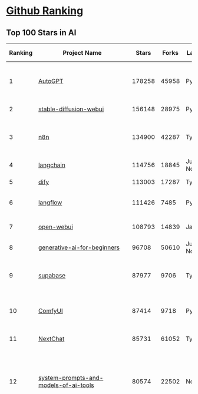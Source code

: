 [Github Ranking](../README.md)
==========

## Top 100 Stars in AI

| Ranking | Project Name | Stars | Forks | Language | Open Issues | Description | Last Commit |
| ------- | ------------ | ----- | ----- | -------- | ----------- | ----------- | ----------- |
| 1 | [AutoGPT](https://github.com/Significant-Gravitas/AutoGPT) | 178258 | 45958 | Python | 158 | AutoGPT is the vision of accessible AI for everyone, to use and to build on. Our mission is to provide the tools, so that you can focus on what matters. | 2025-09-04T01:38:49Z |
| 2 | [stable-diffusion-webui](https://github.com/AUTOMATIC1111/stable-diffusion-webui) | 156148 | 28975 | Python | 2368 | Stable Diffusion web UI | 2025-05-03T06:17:03Z |
| 3 | [n8n](https://github.com/n8n-io/n8n) | 134900 | 42287 | TypeScript | 653 | Fair-code workflow automation platform with native AI capabilities. Combine visual building with custom code, self-host or cloud, 400+ integrations. | 2025-09-03T23:38:47Z |
| 4 | [langchain](https://github.com/langchain-ai/langchain) | 114756 | 18845 | Jupyter Notebook | 232 | 🦜🔗 Build context-aware reasoning applications 🦜🔗 | 2025-09-03T19:32:06Z |
| 5 | [dify](https://github.com/langgenius/dify) | 113003 | 17287 | TypeScript | 606 | Production-ready platform for agentic workflow development. | 2025-09-04T03:15:36Z |
| 6 | [langflow](https://github.com/langflow-ai/langflow) | 111426 | 7485 | Python | 437 | Langflow is a powerful tool for building and deploying AI-powered agents and workflows. | 2025-09-04T00:27:08Z |
| 7 | [open-webui](https://github.com/open-webui/open-webui) | 108793 | 14839 | JavaScript | 220 | User-friendly AI Interface (Supports Ollama, OpenAI API, ...) | 2025-09-03T22:56:22Z |
| 8 | [generative-ai-for-beginners](https://github.com/microsoft/generative-ai-for-beginners) | 96708 | 50610 | Jupyter Notebook | 12 | 21 Lessons, Get Started Building with Generative AI  | 2025-09-01T07:26:25Z |
| 9 | [supabase](https://github.com/supabase/supabase) | 87977 | 9706 | TypeScript | 241 | The Postgres development platform. Supabase gives you a dedicated Postgres database to build your web, mobile, and AI applications. | 2025-09-04T03:09:43Z |
| 10 | [ComfyUI](https://github.com/comfyanonymous/ComfyUI) | 87414 | 9718 | Python | 2612 | The most powerful and modular diffusion model GUI, api and backend with a graph/nodes interface. | 2025-09-04T02:20:17Z |
| 11 | [NextChat](https://github.com/ChatGPTNextWeb/NextChat) | 85731 | 61052 | TypeScript | 663 | ✨ Light and Fast AI Assistant. Support: Web \| iOS \| MacOS \| Android \|  Linux \| Windows | 2025-08-30T15:04:45Z |
| 12 | [system-prompts-and-models-of-ai-tools](https://github.com/x1xhlol/system-prompts-and-models-of-ai-tools) | 80574 | 22502 | None | 49 | FULL v0, Cursor, Manus, Augment Code, Same.dev, Lovable, Devin, Replit Agent, Windsurf Agent, VSCode Agent, Dia Browser, Xcode, Trae AI, Cluely & Orchids.app (And other Open Sourced) System Prompts, Tools & AI Models. | 2025-09-03T14:27:14Z |
| 13 | [funNLP](https://github.com/fighting41love/funNLP) | 75826 | 14986 | Python | 34 | 中英文敏感词、语言检测、中外手机/电话归属地/运营商查询、名字推断性别、手机号抽取、身份证抽取、邮箱抽取、中日文人名库、中文缩写库、拆字词典、词汇情感值、停用词、反动词表、暴恐词表、繁简体转换、英文模拟中文发音、汪峰歌词生成器、职业名称词库、同义词库、反义词库、否定词库、汽车品牌词库、汽车零件词库、连续英文切割、各种中文词向量、公司名字大全、古诗词库、IT词库、财经词库、成语词库、地名词库、历史名人词库、诗词词库、医学词库、饮食词库、法律词库、汽车词库、动物词库、中文聊天语料、中文谣言数据、百度中文问答数据集、句子相似度匹配算法集合、bert资源、文本生成&摘要相关工具、cocoNLP信息抽取工具、国内电话号码正则匹配、清华大学XLORE:中英文跨语言百科知识图谱、清华大学人工智能技术系列报告、自然语言生成、NLU太难了系列、自动对联数据及机器人、用户名黑名单列表、罪名法务名词及分类模型、微信公众号语料、cs224n深度学习自然语言处理课程、中文手写汉字识别、中文自然语言处理 语料/数据集、变量命名神器、分词语料库+代码、任务型对话英文数据集、ASR 语音数据集 + 基于深度学习的中文语音识别系统、笑声检测器、Microsoft多语言数字/单位/如日期时间识别包、中华新华字典数据库及api(包括常用歇后语、成语、词语和汉字)、文档图谱自动生成、SpaCy 中文模型、Common Voice语音识别数据集新版、神经网络关系抽取、基于bert的命名实体识别、关键词(Keyphrase)抽取包pke、基于医疗领域知识图谱的问答系统、基于依存句法与语义角色标注的事件三元组抽取、依存句法分析4万句高质量标注数据、cnocr：用来做中文OCR的Python3包、中文人物关系知识图谱项目、中文nlp竞赛项目及代码汇总、中文字符数据、speech-aligner: 从“人声语音”及其“语言文本”产生音素级别时间对齐标注的工具、AmpliGraph: 知识图谱表示学习(Python)库：知识图谱概念链接预测、Scattertext 文本可视化(python)、语言/知识表示工具：BERT & ERNIE、中文对比英文自然语言处理NLP的区别综述、Synonyms中文近义词工具包、HarvestText领域自适应文本挖掘工具（新词发现-情感分析-实体链接等）、word2word：(Python)方便易用的多语言词-词对集：62种语言/3,564个多语言对、语音识别语料生成工具：从具有音频/字幕的在线视频创建自动语音识别(ASR)语料库、构建医疗实体识别的模型（包含词典和语料标注）、单文档非监督的关键词抽取、Kashgari中使用gpt-2语言模型、开源的金融投资数据提取工具、文本自动摘要库TextTeaser: 仅支持英文、人民日报语料处理工具集、一些关于自然语言的基本模型、基于14W歌曲知识库的问答尝试--功能包括歌词接龙and已知歌词找歌曲以及歌曲歌手歌词三角关系的问答、基于Siamese bilstm模型的相似句子判定模型并提供训练数据集和测试数据集、用Transformer编解码模型实现的根据Hacker News文章标题自动生成评论、用BERT进行序列标记和文本分类的模板代码、LitBank：NLP数据集——支持自然语言处理和计算人文学科任务的100部带标记英文小说语料、百度开源的基准信息抽取系统、虚假新闻数据集、Facebook: LAMA语言模型分析，提供Transformer-XL/BERT/ELMo/GPT预训练语言模型的统一访问接口、CommonsenseQA：面向常识的英文QA挑战、中文知识图谱资料、数据及工具、各大公司内部里大牛分享的技术文档 PDF 或者 PPT、自然语言生成SQL语句（英文）、中文NLP数据增强（EDA）工具、英文NLP数据增强工具 、基于医药知识图谱的智能问答系统、京东商品知识图谱、基于mongodb存储的军事领域知识图谱问答项目、基于远监督的中文关系抽取、语音情感分析、中文ULMFiT-情感分析-文本分类-语料及模型、一个拍照做题程序、世界各国大规模人名库、一个利用有趣中文语料库 qingyun 训练出来的中文聊天机器人、中文聊天机器人seqGAN、省市区镇行政区划数据带拼音标注、教育行业新闻语料库包含自动文摘功能、开放了对话机器人-知识图谱-语义理解-自然语言处理工具及数据、中文知识图谱：基于百度百科中文页面-抽取三元组信息-构建中文知识图谱、masr: 中文语音识别-提供预训练模型-高识别率、Python音频数据增广库、中文全词覆盖BERT及两份阅读理解数据、ConvLab：开源多域端到端对话系统平台、中文自然语言处理数据集、基于最新版本rasa搭建的对话系统、基于TensorFlow和BERT的管道式实体及关系抽取、一个小型的证券知识图谱/知识库、复盘所有NLP比赛的TOP方案、OpenCLaP：多领域开源中文预训练语言模型仓库、UER：基于不同语料+编码器+目标任务的中文预训练模型仓库、中文自然语言处理向量合集、基于金融-司法领域(兼有闲聊性质)的聊天机器人、g2pC：基于上下文的汉语读音自动标记模块、Zincbase 知识图谱构建工具包、诗歌质量评价/细粒度情感诗歌语料库、快速转化「中文数字」和「阿拉伯数字」、百度知道问答语料库、基于知识图谱的问答系统、jieba_fast 加速版的jieba、正则表达式教程、中文阅读理解数据集、基于BERT等最新语言模型的抽取式摘要提取、Python利用深度学习进行文本摘要的综合指南、知识图谱深度学习相关资料整理、维基大规模平行文本语料、StanfordNLP 0.2.0：纯Python版自然语言处理包、NeuralNLP-NeuralClassifier：腾讯开源深度学习文本分类工具、端到端的封闭域对话系统、中文命名实体识别：NeuroNER vs. BertNER、新闻事件线索抽取、2019年百度的三元组抽取比赛：“科学空间队”源码、基于依存句法的开放域文本知识三元组抽取和知识库构建、中文的GPT2训练代码、ML-NLP - 机器学习(Machine Learning)NLP面试中常考到的知识点和代码实现、nlp4han:中文自然语言处理工具集(断句/分词/词性标注/组块/句法分析/语义分析/NER/N元语法/HMM/代词消解/情感分析/拼写检查、XLM：Facebook的跨语言预训练语言模型、用基于BERT的微调和特征提取方法来进行知识图谱百度百科人物词条属性抽取、中文自然语言处理相关的开放任务-数据集-当前最佳结果、CoupletAI - 基于CNN+Bi-LSTM+Attention 的自动对对联系统、抽象知识图谱、MiningZhiDaoQACorpus - 580万百度知道问答数据挖掘项目、brat rapid annotation tool: 序列标注工具、大规模中文知识图谱数据：1.4亿实体、数据增强在机器翻译及其他nlp任务中的应用及效果、allennlp阅读理解:支持多种数据和模型、PDF表格数据提取工具 、 Graphbrain：AI开源软件库和科研工具，目的是促进自动意义提取和文本理解以及知识的探索和推断、简历自动筛选系统、基于命名实体识别的简历自动摘要、中文语言理解测评基准，包括代表性的数据集&基准模型&语料库&排行榜、树洞 OCR 文字识别 、从包含表格的扫描图片中识别表格和文字、语声迁移、Python口语自然语言处理工具集(英文)、 similarity：相似度计算工具包，java编写、海量中文预训练ALBERT模型 、Transformers 2.0 、基于大规模音频数据集Audioset的音频增强 、Poplar：网页版自然语言标注工具、图片文字去除，可用于漫画翻译 、186种语言的数字叫法库、Amazon发布基于知识的人-人开放领域对话数据集 、中文文本纠错模块代码、繁简体转换 、 Python实现的多种文本可读性评价指标、类似于人名/地名/组织机构名的命名体识别数据集 、东南大学《知识图谱》研究生课程(资料)、. 英文拼写检查库 、 wwsearch是企业微信后台自研的全文检索引擎、CHAMELEON：深度学习新闻推荐系统元架构 、 8篇论文梳理BERT相关模型进展与反思、DocSearch：免费文档搜索引擎、 LIDA：轻量交互式对话标注工具 、aili - the fastest in-memory index in the East 东半球最快并发索引 、知识图谱车音工作项目、自然语言生成资源大全 、中日韩分词库mecab的Python接口库、中文文本摘要/关键词提取、汉字字符特征提取器 (featurizer)，提取汉字的特征（发音特征、字形特征）用做深度学习的特征、中文生成任务基准测评 、中文缩写数据集、中文任务基准测评 - 代表性的数据集-基准(预训练)模型-语料库-baseline-工具包-排行榜、PySS3：面向可解释AI的SS3文本分类器机器可视化工具 、中文NLP数据集列表、COPE - 格律诗编辑程序、doccano：基于网页的开源协同多语言文本标注工具 、PreNLP：自然语言预处理库、简单的简历解析器，用来从简历中提取关键信息、用于中文闲聊的GPT2模型：GPT2-chitchat、基于检索聊天机器人多轮响应选择相关资源列表(Leaderboards、Datasets、Papers)、(Colab)抽象文本摘要实现集锦(教程 、词语拼音数据、高效模糊搜索工具、NLP数据增广资源集、微软对话机器人框架 、 GitHub Typo Corpus：大规模GitHub多语言拼写错误/语法错误数据集、TextCluster：短文本聚类预处理模块 Short text cluster、面向语音识别的中文文本规范化、BLINK：最先进的实体链接库、BertPunc：基于BERT的最先进标点修复模型、Tokenizer：快速、可定制的文本词条化库、中文语言理解测评基准，包括代表性的数据集、基准(预训练)模型、语料库、排行榜、spaCy 医学文本挖掘与信息提取 、 NLP任务示例项目代码集、 python拼写检查库、chatbot-list - 行业内关于智能客服、聊天机器人的应用和架构、算法分享和介绍、语音质量评价指标(MOSNet, BSSEval, STOI, PESQ, SRMR)、 用138GB语料训练的法文RoBERTa预训练语言模型 、BERT-NER-Pytorch：三种不同模式的BERT中文NER实验、无道词典 - 有道词典的命令行版本，支持英汉互查和在线查询、2019年NLP亮点回顾、 Chinese medical dialogue data 中文医疗对话数据集 、最好的汉字数字(中文数字)-阿拉伯数字转换工具、 基于百科知识库的中文词语多词义/义项获取与特定句子词语语义消歧、awesome-nlp-sentiment-analysis - 情感分析、情绪原因识别、评价对象和评价词抽取、LineFlow：面向所有深度学习框架的NLP数据高效加载器、中文医学NLP公开资源整理 、MedQuAD：(英文)医学问答数据集、将自然语言数字串解析转换为整数和浮点数、Transfer Learning in Natural Language Processing (NLP) 、面向语音识别的中文/英文发音辞典、Tokenizers：注重性能与多功能性的最先进分词器、CLUENER 细粒度命名实体识别 Fine Grained Named Entity Recognition、 基于BERT的中文命名实体识别、中文谣言数据库、NLP数据集/基准任务大列表、nlp相关的一些论文及代码, 包括主题模型、词向量(Word Embedding)、命名实体识别(NER)、文本分类(Text Classificatin)、文本生成(Text Generation)、文本相似性(Text Similarity)计算等，涉及到各种与nlp相关的算法，基于keras和tensorflow 、Python文本挖掘/NLP实战示例、 Blackstone：面向非结构化法律文本的spaCy pipeline和NLP模型通过同义词替换实现文本“变脸” 、中文 预训练 ELECTREA 模型: 基于对抗学习 pretrain Chinese Model 、albert-chinese-ner - 用预训练语言模型ALBERT做中文NER 、基于GPT2的特定主题文本生成/文本增广、开源预训练语言模型合集、多语言句向量包、编码、标记和实现：一种可控高效的文本生成方法、 英文脏话大列表 、attnvis：GPT2、BERT等transformer语言模型注意力交互可视化、CoVoST：Facebook发布的多语种语音-文本翻译语料库，包括11种语言(法语、德语、荷兰语、俄语、西班牙语、意大利语、土耳其语、波斯语、瑞典语、蒙古语和中文)的语音、文字转录及英文译文、Jiagu自然语言处理工具 - 以BiLSTM等模型为基础，提供知识图谱关系抽取 中文分词 词性标注 命名实体识别 情感分析 新词发现 关键词 文本摘要 文本聚类等功能、用unet实现对文档表格的自动检测，表格重建、NLP事件提取文献资源列表 、 金融领域自然语言处理研究资源大列表、CLUEDatasetSearch - 中英文NLP数据集：搜索所有中文NLP数据集，附常用英文NLP数据集 、medical_NER - 中文医学知识图谱命名实体识别 、(哈佛)讲因果推理的免费书、知识图谱相关学习资料/数据集/工具资源大列表、Forte：灵活强大的自然语言处理pipeline工具集 、Python字符串相似性算法库、PyLaia：面向手写文档分析的深度学习工具包、TextFooler：针对文本分类/推理的对抗文本生成模块、Haystack：灵活、强大的可扩展问答(QA)框架、中文关键短语抽取工具 | 2024-05-10T07:38:24Z |
| 14 | [netdata](https://github.com/netdata/netdata) | 75727 | 6137 | C | 170 | The fastest path to AI-powered full stack observability, even for lean teams. | 2025-09-04T00:37:03Z |
| 15 | [gemini-cli](https://github.com/google-gemini/gemini-cli) | 73486 | 7671 | TypeScript | 1443 | An open-source AI agent that brings the power of Gemini directly into your terminal. | 2025-09-04T03:16:29Z |
| 16 | [Deep-Live-Cam](https://github.com/hacksider/Deep-Live-Cam) | 72919 | 10541 | Python | 69 | real time face swap and one-click video deepfake with only a single image | 2025-08-29T06:44:46Z |
| 17 | [browser-use](https://github.com/browser-use/browser-use) | 69167 | 8045 | Python | 436 | 🌐 Make websites accessible for AI agents. Automate tasks online with ease. | 2025-09-04T01:15:28Z |
| 18 | [LLMs-from-scratch](https://github.com/rasbt/LLMs-from-scratch) | 68823 | 9732 | Jupyter Notebook | 3 | Implement a ChatGPT-like LLM in PyTorch from scratch, step by step | 2025-09-03T17:41:32Z |
| 19 | [awesome-mcp-servers](https://github.com/punkpeye/awesome-mcp-servers) | 68539 | 5587 | None | 31 | A collection of MCP servers. | 2025-09-01T20:31:00Z |
| 20 | [awesome-llm-apps](https://github.com/Shubhamsaboo/awesome-llm-apps) | 65912 | 8147 | Python | 2 | Collection of awesome LLM apps with AI Agents and RAG using OpenAI, Anthropic, Gemini and opensource models. | 2025-09-03T02:57:35Z |
| 21 | [AppFlowy](https://github.com/AppFlowy-IO/AppFlowy) | 65237 | 4534 | Dart | 982 | Bring projects, wikis, and teams together with AI. AppFlowy is the AI collaborative workspace where you achieve more without losing control of your data. The leading open source Notion alternative. | 2025-08-28T11:33:21Z |
| 22 | [lobe-chat](https://github.com/lobehub/lobe-chat) | 65152 | 13497 | TypeScript | 915 | 🤯 Lobe Chat - an open-source, modern design AI chat framework. Supports multiple AI providers (OpenAI / Claude 4 / Gemini / DeepSeek / Ollama / Qwen), Knowledge Base (file upload / RAG ), one click install MCP Marketplace and Artifacts / Thinking. One-click FREE deployment of your private AI Agent application. | 2025-09-04T03:31:28Z |
| 23 | [ragflow](https://github.com/infiniflow/ragflow) | 63596 | 6575 | TypeScript | 2757 | RAGFlow is a leading open-source Retrieval-Augmented Generation (RAG) engine that fuses cutting-edge RAG with Agent capabilities to create a superior context layer for LLMs | 2025-09-04T03:26:55Z |
| 24 | [MetaGPT](https://github.com/FoundationAgents/MetaGPT) | 58221 | 7028 | Python | 10 | 🌟 The Multi-Agent Framework: First AI Software Company, Towards Natural Language Programming | 2025-06-30T11:45:55Z |
| 25 | [LLaMA-Factory](https://github.com/hiyouga/LLaMA-Factory) | 57353 | 7024 | Python | 609 | Unified Efficient Fine-Tuning of 100+ LLMs & VLMs (ACL 2024) | 2025-09-03T09:22:55Z |
| 26 | [gpt-engineer](https://github.com/AntonOsika/gpt-engineer) | 54812 | 7283 | Python | 31 | CLI platform to experiment with codegen. Precursor to: https://lovable.dev | 2025-05-14T10:15:10Z |
| 27 | [firecrawl](https://github.com/firecrawl/firecrawl) | 54638 | 4636 | TypeScript | 139 | The Web Data API for AI - Turn entire websites into LLM-ready markdown or structured data 🔥 | 2025-09-03T23:29:41Z |
| 28 | [ChatGPT](https://github.com/lencx/ChatGPT) | 54073 | 6150 | Rust | 848 | 🔮 ChatGPT Desktop Application (Mac, Windows and Linux) | 2024-08-29T17:58:11Z |
| 29 | [meilisearch](https://github.com/meilisearch/meilisearch) | 53039 | 2158 | Rust | 201 | A lightning-fast search engine API bringing AI-powered hybrid search to your sites and applications. | 2025-09-03T14:33:31Z |
| 30 | [crawl4ai](https://github.com/unclecode/crawl4ai) | 52033 | 5179 | Python | 164 | 🚀🤖 Crawl4AI: Open-source LLM Friendly Web Crawler & Scraper. Don't be shy, join here: https://discord.gg/jP8KfhDhyN | 2025-09-03T09:03:10Z |
| 31 | [OpenBB](https://github.com/OpenBB-finance/OpenBB) | 51857 | 4901 | Python | 37 | Financial data platform for analysts, quants and AI agents. | 2025-09-03T22:34:17Z |
| 32 | [autogen](https://github.com/microsoft/autogen) | 49376 | 7537 | Python | 400 | A programming framework for agentic AI 🤖 PyPi: autogen-agentchat Discord: https://aka.ms/autogen-discord Office Hour: https://aka.ms/autogen-officehour | 2025-08-31T18:49:05Z |
| 33 | [anything-llm](https://github.com/Mintplex-Labs/anything-llm) | 48600 | 5005 | JavaScript | 272 | The all-in-one Desktop & Docker AI application with built-in RAG, AI agents, No-code agent builder, MCP compatibility,  and more. | 2025-09-03T18:12:10Z |
| 34 | [dbeaver](https://github.com/dbeaver/dbeaver) | 45145 | 3825 | Java | 3044 | Free universal database tool and SQL client | 2025-09-03T23:21:04Z |
| 35 | [unsloth](https://github.com/unslothai/unsloth) | 45035 | 3652 | Python | 730 | Fine-tuning & Reinforcement Learning for LLMs. 🦥 Train OpenAI gpt-oss, Qwen3, Llama 4, DeepSeek-R1, Gemma 3, TTS 2x faster with 70% less VRAM. | 2025-09-04T03:31:28Z |
| 36 | [text-generation-webui](https://github.com/oobabooga/text-generation-webui) | 44863 | 5770 | Python | 2576 | The definitive Web UI for local AI, with powerful features and easy setup. | 2025-09-03T23:50:25Z |
| 37 | [JeecgBoot](https://github.com/jeecgboot/JeecgBoot) | 43759 | 15535 | Java | 27 | 🔥AI低代码平台，助力企业快速实现低代码开发和构建AI应用！前后端分离架构 SpringBoot3，SpringCloud、Mybatis，Ant Design&Vue3、TS+vite！强大代码生成器实现前后端一键生成，无需手写代码! 引领AI低代码开发模式：AI生成→在线编码→代码生成→手工合并，解决Java项目80%重复工作，提升效率，节省成本，兼顾灵活性~ | 2025-09-04T02:50:29Z |
| 38 | [Flowise](https://github.com/FlowiseAI/Flowise) | 43283 | 22151 | TypeScript | 640 | Build AI Agents, Visually | 2025-08-31T11:11:01Z |
| 39 | [ClickHouse](https://github.com/ClickHouse/ClickHouse) | 42673 | 7615 | C++ | 4519 | ClickHouse® is a real-time analytics database management system | 2025-09-04T01:39:02Z |
| 40 | [airflow](https://github.com/apache/airflow) | 41845 | 15511 | Python | 1299 | Apache Airflow - A platform to programmatically author, schedule, and monitor workflows | 2025-09-04T02:52:31Z |
| 41 | [GitHubDaily](https://github.com/GitHubDaily/GitHubDaily) | 41707 | 4233 | None | 414 | 坚持分享 GitHub 上高质量、有趣实用的开源技术教程、开发者工具、编程网站、技术资讯。A list cool, interesting projects of GitHub. | 2025-03-20T08:54:47Z |
| 42 | [kong](https://github.com/Kong/kong) | 41685 | 4970 | Lua | 64 | 🦍 The Cloud-Native API Gateway and AI Gateway. | 2025-09-01T02:11:18Z |
| 43 | [ailearning](https://github.com/apachecn/ailearning) | 41371 | 11582 | Python | 3 | AiLearning：数据分析+机器学习实战+线性代数+PyTorch+NLTK+TF2 | 2024-11-12T16:21:55Z |
| 44 | [ColossalAI](https://github.com/hpcaitech/ColossalAI) | 41126 | 4530 | Python | 429 | Making large AI models cheaper, faster and more accessible | 2025-09-03T07:14:34Z |
| 45 | [AI-For-Beginners](https://github.com/microsoft/AI-For-Beginners) | 39962 | 7796 | Jupyter Notebook | 21 | 12 Weeks, 24 Lessons, AI for All! | 2025-08-31T18:52:30Z |
| 46 | [ai-hedge-fund](https://github.com/virattt/ai-hedge-fund) | 39763 | 7018 | Python | 22 | An AI Hedge Fund Team | 2025-09-01T20:58:50Z |
| 47 | [MoneyPrinterTurbo](https://github.com/harry0703/MoneyPrinterTurbo) | 39670 | 5746 | Python | 182 | 利用AI大模型，一键生成高清短视频 Generate short videos with one click using AI LLM. | 2025-06-11T06:34:54Z |
| 48 | [upscayl](https://github.com/upscayl/upscayl) | 39482 | 1829 | TypeScript | 58 | 🆙 Upscayl - #1 Free and Open Source AI Image Upscaler for Linux, MacOS and Windows. | 2025-09-03T19:59:01Z |
| 49 | [mem0](https://github.com/mem0ai/mem0) | 39307 | 4117 | Python | 360 | Universal memory layer for AI Agents; Announcing OpenMemory MCP - local and secure memory management. | 2025-09-03T21:52:12Z |
| 50 | [chatgpt-on-wechat](https://github.com/zhayujie/chatgpt-on-wechat) | 38825 | 9406 | Python | 303 | 基于大模型搭建的聊天机器人，同时支持 微信公众号、企业微信应用、飞书、钉钉 等接入，可选择ChatGPT/Claude/DeepSeek/文心一言/讯飞星火/通义千问/ Gemini/GLM-4/Kimi/LinkAI，能处理文本、语音和图片，访问操作系统和互联网，支持基于自有知识库进行定制企业智能客服。 | 2025-08-08T02:47:49Z |
| 51 | [ray](https://github.com/ray-project/ray) | 38768 | 6758 | Python | 2719 | Ray is an AI compute engine. Ray consists of a core distributed runtime and a set of AI Libraries for accelerating ML workloads. | 2025-09-04T03:10:59Z |
| 52 | [quivr](https://github.com/QuivrHQ/quivr) | 38379 | 3670 | Python | 2 | Opiniated RAG for integrating GenAI in your apps 🧠   Focus on your product rather than the RAG. Easy integration in existing products with customisation!  Any LLM: GPT4, Groq, Llama. Any Vectorstore: PGVector, Faiss. Any Files. Anyway you want.  | 2025-07-09T12:55:23Z |
| 53 | [photoprism](https://github.com/photoprism/photoprism) | 38283 | 2135 | Go | 426 | AI-Powered Photos App for the Decentralized Web 🌈💎✨ | 2025-09-03T14:38:23Z |
| 54 | [docling](https://github.com/docling-project/docling) | 37743 | 2601 | Python | 511 | Get your documents ready for gen AI | 2025-09-04T03:23:13Z |
| 55 | [Open-Assistant](https://github.com/LAION-AI/Open-Assistant) | 37459 | 3295 | Python | 227 | OpenAssistant is a chat-based assistant that understands tasks, can interact with third-party systems, and retrieve information dynamically to do so. | 2024-08-17T01:55:35Z |
| 56 | [crewAI](https://github.com/crewAIInc/crewAI) | 37428 | 4943 | Python | 53 | Framework for orchestrating role-playing, autonomous AI agents. By fostering collaborative intelligence, CrewAI empowers agents to work together seamlessly, tackling complex tasks. | 2025-09-04T03:23:46Z |
| 57 | [aider](https://github.com/Aider-AI/aider) | 37179 | 3443 | Python | 1017 | aider is AI pair programming in your terminal | 2025-09-02T18:00:10Z |
| 58 | [MockingBird](https://github.com/babysor/MockingBird) | 36607 | 5261 | Python | 476 | 🚀AI拟声: 5秒内克隆您的声音并生成任意语音内容 Clone a voice in 5 seconds to generate arbitrary speech in real-time | 2024-11-15T05:00:29Z |
| 59 | [chatbox](https://github.com/chatboxai/chatbox) | 36463 | 3505 | TypeScript | 839 | User-friendly Desktop Client App for AI Models/LLMs (GPT, Claude, Gemini, Ollama...) | 2025-08-20T08:29:12Z |
| 60 | [google-research](https://github.com/google-research/google-research) | 36284 | 8171 | Jupyter Notebook | 1060 | Google Research | 2025-09-03T16:28:38Z |
| 61 | [ai-agents-for-beginners](https://github.com/microsoft/ai-agents-for-beginners) | 36108 | 11707 | Jupyter Notebook | 9 | 11 Lessons to Get Started Building AI Agents | 2025-08-30T19:02:27Z |
| 62 | [mindsdb](https://github.com/mindsdb/mindsdb) | 35508 | 5739 | Python | 46 | AI Analytics Engine that can answer questions over large scale data. - The only MCP Server you'll ever need | 2025-09-04T01:39:28Z |
| 63 | [cursor-free-vip](https://github.com/yeongpin/cursor-free-vip) | 35052 | 4308 | Python | 568 | [Support 0.49.x]（Reset Cursor AI MachineID & Bypass Higher Token Limit） Cursor Ai ，自动重置机器ID ， 免费升级使用Pro功能: You've reached your trial request limit. / Too many free trial accounts used on this machine. Please upgrade to pro. We have this limit in place to prevent abuse. Please let us know if you believe this is a mistake. | 2025-08-30T16:12:44Z |
| 64 | [LocalAI](https://github.com/mudler/LocalAI) | 35015 | 2732 | Go | 354 | :robot: The free, Open Source alternative to OpenAI, Claude and others. Self-hosted and local-first. Drop-in replacement for OpenAI,  running on consumer-grade hardware. No GPU required. Runs gguf, transformers, diffusers and many more models architectures. Features: Generate Text, Audio, Video, Images, Voice Cloning, Distributed, P2P inference | 2025-09-03T20:23:14Z |
| 65 | [AgentGPT](https://github.com/reworkd/AgentGPT) | 34858 | 9468 | TypeScript | 130 | 🤖 Assemble, configure, and deploy autonomous AI Agents in your browser. | 2025-04-29T01:19:32Z |
| 66 | [gold-miner](https://github.com/xitu/gold-miner) | 34254 | 5046 | None | 9 | 🥇掘金翻译计划，可能是世界最大最好的英译中技术社区，最懂读者和译者的翻译平台： | 2024-04-17T09:44:37Z |
| 67 | [Folo](https://github.com/RSSNext/Folo) | 33481 | 1578 | TypeScript | 227 | 🧡 Follow everything in one place | 2025-09-04T03:22:53Z |
| 68 | [awesome-cursorrules](https://github.com/PatrickJS/awesome-cursorrules) | 33415 | 2794 | MDX | 35 | 📄  Configuration files that enhance Cursor AI editor experience with custom rules and behaviors | 2025-09-02T23:37:13Z |
| 69 | [gpt-pilot](https://github.com/Pythagora-io/gpt-pilot) | 33342 | 3408 | Python | 236 | The first real AI developer | 2025-03-04T06:26:32Z |
| 70 | [Fabric](https://github.com/danielmiessler/Fabric) | 33300 | 3408 | JavaScript | 41 | Fabric is an open-source framework for augmenting humans using AI. It provides a modular system for solving specific problems using a crowdsourced set of AI prompts that can be used anywhere. | 2025-09-03T20:42:55Z |
| 71 | [ruoyi-vue-pro](https://github.com/YunaiV/ruoyi-vue-pro) | 33068 | 7118 | Java | 3 | 🔥 官方推荐 🔥 RuoYi-Vue 全新 Pro 版本，优化重构所有功能。基于 Spring Boot + MyBatis Plus + Vue & Element 实现的后台管理系统 + 微信小程序，支持 RBAC 动态权限、数据权限、SaaS 多租户、Flowable 工作流、三方登录、支付、短信、商城、CRM、ERP、AI 大模型等功能。你的 ⭐️ Star ⭐️，是作者生发的动力！ | 2025-08-31T11:51:42Z |
| 72 | [agno](https://github.com/agno-agi/agno) | 32660 | 4153 | Python | 140 | Open-source framework for building multi-agent systems with memory, knowledge and reasoning. | 2025-09-03T23:12:44Z |
| 73 | [spaCy](https://github.com/explosion/spaCy) | 32407 | 4577 | Python | 168 | 💫 Industrial-strength Natural Language Processing (NLP) in Python | 2025-05-28T15:28:05Z |
| 74 | [chatbot-ui](https://github.com/mckaywrigley/chatbot-ui) | 32210 | 9313 | TypeScript | 176 | AI chat for any model. | 2024-08-03T00:38:07Z |
| 75 | [tabby](https://github.com/TabbyML/tabby) | 32029 | 1577 | Rust | 208 | Self-hosted AI coding assistant | 2025-08-26T20:03:41Z |
| 76 | [nacos](https://github.com/alibaba/nacos) | 32012 | 13139 | Java | 252 | an easy-to-use dynamic service discovery, configuration and service management platform for building AI cloud native applications. | 2025-09-02T08:45:13Z |
| 77 | [fairseq](https://github.com/facebookresearch/fairseq) | 31766 | 6598 | Python | 1191 | Facebook AI Research Sequence-to-Sequence Toolkit written in Python. | 2025-06-10T21:41:39Z |
| 78 | [netron](https://github.com/lutzroeder/netron) | 31317 | 2982 | JavaScript | 22 | Visualizer for neural network, deep learning and machine learning models | 2025-09-02T14:23:32Z |
| 79 | [llm-app](https://github.com/pathwaycom/llm-app) | 31269 | 867 | Jupyter Notebook | 4 | Ready-to-run cloud templates for RAG, AI pipelines, and enterprise search with live data. 🐳Docker-friendly.⚡Always in sync with Sharepoint, Google Drive, S3, Kafka, PostgreSQL, real-time data APIs, and more. | 2025-07-30T12:13:39Z |
| 80 | [cursor](https://github.com/cursor/cursor) | 31214 | 2034 | None | 2055 | The AI Code Editor | 2024-10-13T19:23:26Z |
| 81 | [khoj](https://github.com/khoj-ai/khoj) | 30854 | 1779 | Python | 76 | Your AI second brain. Self-hostable. Get answers from the web or your docs. Build custom agents, schedule automations, do deep research. Turn any online or local LLM into your personal, autonomous AI (gpt, claude, gemini, llama, qwen, mistral). Get started - free. | 2025-08-31T20:22:25Z |
| 82 | [exo](https://github.com/exo-explore/exo) | 30683 | 2004 | Python | 363 | Run your own AI cluster at home with everyday devices 📱💻 🖥️⌚ | 2025-03-21T22:23:32Z |
| 83 | [AI-Expert-Roadmap](https://github.com/AMAI-GmbH/AI-Expert-Roadmap) | 30234 | 2538 | JavaScript | 20 | Roadmap to becoming an Artificial Intelligence Expert in 2022 | 2023-12-31T02:20:16Z |
| 84 | [roop](https://github.com/s0md3v/roop) | 30174 | 6848 | Python | 0 | one-click face swap | 2024-08-19T12:57:17Z |
| 85 | [pytorch-lightning](https://github.com/Lightning-AI/pytorch-lightning) | 30074 | 3560 | Python | 876 | Pretrain, finetune ANY AI model of ANY size on multiple GPUs, TPUs with zero code changes. | 2025-09-03T20:39:10Z |
| 86 | [qlib](https://github.com/microsoft/qlib) | 29847 | 4615 | Python | 257 | Qlib is an AI-oriented Quant investment platform that aims to use AI tech to empower Quant Research, from exploring ideas to implementing productions. Qlib supports diverse ML modeling paradigms, including supervised learning, market dynamics modeling, and RL, and is now equipped with https://github.com/microsoft/RD-Agent to automate R&D process. | 2025-09-03T11:30:55Z |
| 87 | [LibreChat](https://github.com/danny-avila/LibreChat) | 29703 | 5572 | TypeScript | 167 | Enhanced ChatGPT Clone: Features Agents, DeepSeek, Anthropic, AWS, OpenAI, Responses API, Azure, Groq, o1, GPT-5, Mistral, OpenRouter, Vertex AI, Gemini, Artifacts, AI model switching, message search, Code Interpreter, langchain, DALL-E-3, OpenAPI Actions, Functions, Secure Multi-User Auth, Presets, open-source for self-hosting. Active project. | 2025-09-03T16:03:04Z |
| 88 | [Mr.-Ranedeer-AI-Tutor](https://github.com/JushBJJ/Mr.-Ranedeer-AI-Tutor) | 29633 | 3384 | None | 13 | A GPT-4 AI Tutor Prompt for customizable personalized learning experiences. | 2025-06-14T06:58:48Z |
| 89 | [context7](https://github.com/upstash/context7) | 28840 | 1451 | JavaScript | 87 | Context7 MCP Server -- Up-to-date code documentation for LLMs and AI code editors | 2025-09-02T11:57:37Z |
| 90 | [Jobs_Applier_AI_Agent_AIHawk](https://github.com/feder-cr/Jobs_Applier_AI_Agent_AIHawk) | 28762 | 4360 | Python | 11 | AIHawk aims to easy job hunt process by automating the job application process. Utilizing artificial intelligence, it enables users to apply for multiple jobs in a tailored way. | 2025-05-28T13:24:12Z |
| 91 | [continue](https://github.com/continuedev/continue) | 28735 | 3433 | TypeScript | 740 | ⏩ Ship faster with Continuous AI. Build and run custom agents across your IDE, terminal, and CI | 2025-09-04T03:17:39Z |
| 92 | [so-vits-svc](https://github.com/svc-develop-team/so-vits-svc) | 27594 | 5039 | Python | 21 | SoftVC VITS Singing Voice Conversion | 2023-11-11T13:11:31Z |
| 93 | [Genesis](https://github.com/Genesis-Embodied-AI/Genesis) | 27179 | 2479 | Python | 122 | A generative world for general-purpose robotics & embodied AI learning. | 2025-09-04T02:16:26Z |
| 94 | [500-AI-Machine-learning-Deep-learning-Computer-vision-NLP-Projects-with-code](https://github.com/ashishpatel26/500-AI-Machine-learning-Deep-learning-Computer-vision-NLP-Projects-with-code) | 26937 | 6139 | None | 43 | 500 AI Machine learning Deep learning Computer vision NLP Projects with code | 2025-08-01T11:54:09Z |
| 95 | [nx](https://github.com/nrwl/nx) | 26897 | 2584 | TypeScript | 597 | Get to green PRs in half the time. Nx optimizes your builds, scales your CI, and fixes failed PRs. Built for developers and AI agents. | 2025-09-03T22:54:58Z |
| 96 | [PDFMathTranslate](https://github.com/Byaidu/PDFMathTranslate) | 26875 | 2358 | Python | 109 | PDF scientific paper translation with preserved formats - 基于 AI 完整保留排版的 PDF 文档全文双语翻译，支持 Google/DeepL/Ollama/OpenAI 等服务，提供 CLI/GUI/MCP/Docker/Zotero | 2025-09-02T00:14:50Z |
| 97 | [generative-models](https://github.com/Stability-AI/generative-models) | 26344 | 2942 | Python | 271 | Generative Models by Stability AI | 2025-05-20T14:53:33Z |
| 98 | [semantic-kernel](https://github.com/microsoft/semantic-kernel) | 26022 | 4185 | C# | 508 | Integrate cutting-edge LLM technology quickly and easily into your apps | 2025-09-04T02:25:49Z |
| 99 | [InvokeAI](https://github.com/invoke-ai/InvokeAI) | 25815 | 2649 | TypeScript | 537 | Invoke is a leading creative engine for Stable Diffusion models, empowering professionals, artists, and enthusiasts to generate and create visual media using the latest AI-driven technologies. The solution offers an industry leading WebUI, and serves as the foundation for multiple commercial products. | 2025-09-04T03:24:22Z |
| 100 | [FastGPT](https://github.com/labring/FastGPT) | 25703 | 6590 | TypeScript | 590 | FastGPT is a knowledge-based platform built on the LLMs, offers a comprehensive suite of out-of-the-box capabilities such as data processing, RAG retrieval, and visual AI workflow orchestration, letting you easily develop and deploy complex question-answering systems without the need for extensive setup or configuration. | 2025-09-04T02:50:53Z |

